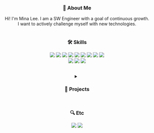 <!--
**chsjen492/chsjen492** is a ✨ _special_ ✨ repository because its `README.md` (this file) appears on your GitHub profile.

Here are some ideas to get you started:

- 🔭 I’m currently working on ...
- 🌱 I’m currently learning ...
- 👯 I’m looking to collaborate on ...
- 🤔 I’m looking for help with ...
- 💬 Ask me about ...
- 📫 How to reach me: ...
- 😄 Pronouns: ...
- ⚡ Fun fact: ...
-->

<div align="center">
<h3>🔭 About Me</h3>
Hi! I'm Mina Lee. I am a SW Engineer with a goal of continuous growth.<br> I want to actively challenge myself with new technologies. <br>
</div>
<br>
<div align="center">
<h3>🛠️ Skills</h3>
<p>
<img src="https://img.shields.io/badge/TypeScript-3178C6?style=flat&logo=TypeScript&logoColor=white"/>
<img src="https://img.shields.io/badge/Express-000000?style=flat&logo=express&logoColor=white"/>
<img src="https://img.shields.io/badge/NestJS-E0234E?style=flat&logo=nestjs&logoColor=white"/>
<img src="https://img.shields.io/badge/PostgreSQL-4169E1?style=flat&logo=postgresql&logoColor=white"/>
<img src="https://img.shields.io/badge/MongoDB-47A248?style=flat&logo=mongodb&logoColor=white"/>
<img src="https://img.shields.io/badge/MySQL-4479A1?style=flat&logo=mysql&logoColor=white"/>
<img src="https://img.shields.io/badge/Next.js-000000?style=flat&logo=next.js&logoColor=white"/>
<img src="https://img.shields.io/badge/React-61DAFB?style=flat&logo=react&logoColor=black"/>
<img src="https://img.shields.io/badge/Sentry-362D59?style=flat&logo=sentry&logoColor=white"/>
<br>
<img src="https://img.shields.io/badge/Git-F05032?style=flat&logo=git&logoColor=white"/>
<img src="https://img.shields.io/badge/GitHub-181717?style=flat&logo=github&logoColor=white"/>
<img src="https://img.shields.io/badge/Notion-000000?style=flat&logo=notion&logoColor=white"/>
</p>
</div>

<br>
<div align="center">
<details>
<summary><h3>🚀 Projects</h3></summary>

| Project Name | Description | Period |
|-------------|-------------|---------|
| Fienmee | Community Service for Festival and Event Information | 2024.09 ~ Present |
| Doculink | Confluence App for Visualizing Document Relationships | 2025.01 ~ Present |
| 링킷 | Chrome Extension & Web Service for Tab and Link Management | 2024.09 ~ 2024.12 |
| TodayFin | Integrated SNS Service for News and Financial Information | 2024.07 ~ 2024.09 |
| 충저니 | AI Travel Recommendation Service for Chungcheong-do (KakaoTech Bootcamp Hackathon) | 2024.09 |
| Rebridge | Mobile App Service for Re-employment Information | 2024.04 ~ 2024.07 |
| Arecibo | Space Extension Program with Community Features | 2024.03 ~ 2024.07 |

</details>
</div>

<br>

<div align="center">
<h3>🔍 Etc</h3>
<img src="https://github-readme-stats.vercel.app/api?username=chsjen492&show_icons=true" /> <img src="http://mazassumnida.wtf/api/v2/generate_badge?boj=dropwort" />
</div>

